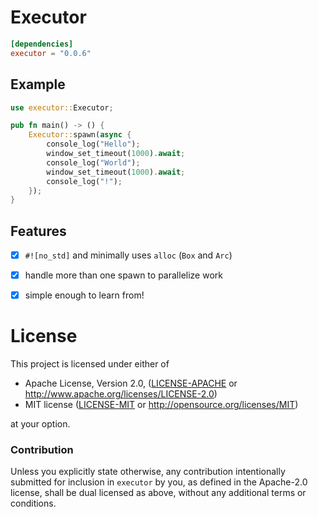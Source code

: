 # Executor

```toml
[dependencies]
executor = "0.0.6"
```

## Example

```rust
use executor::Executor;

pub fn main() -> () {
    Executor::spawn(async {
        console_log("Hello");
        window_set_timeout(1000).await;
        console_log("World");
        window_set_timeout(1000).await;
        console_log("!");
    });
}
```

## Features
- [x] `#![no_std]` and minimally uses `alloc` (`Box` and `Arc`)
- [x] handle more than one spawn to parallelize work
- [x] simple enough to learn from!


# License

This project is licensed under either of

 * Apache License, Version 2.0, ([LICENSE-APACHE](LICENSE-APACHE) or
   http://www.apache.org/licenses/LICENSE-2.0)
 * MIT license ([LICENSE-MIT](LICENSE-MIT) or
   http://opensource.org/licenses/MIT)

at your option.

### Contribution

Unless you explicitly state otherwise, any contribution intentionally submitted
for inclusion in `executor` by you, as defined in the Apache-2.0 license, shall be
dual licensed as above, without any additional terms or conditions.

